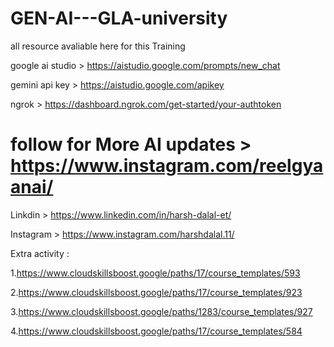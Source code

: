 # GEN-AI---GLA-university

all resource avaliable here for this Training

google ai studio > https://aistudio.google.com/prompts/new_chat

gemini api key > https://aistudio.google.com/apikey

ngrok > https://dashboard.ngrok.com/get-started/your-authtoken

# follow for More AI updates > https://www.instagram.com/reelgyaanai/

Linkdin > https://www.linkedin.com/in/harsh-dalal-et/

Instagram > https://www.instagram.com/harshdalal.11/

Extra activity :

1.https://www.cloudskillsboost.google/paths/17/course_templates/593

2.https://www.cloudskillsboost.google/paths/17/course_templates/923

3.https://www.cloudskillsboost.google/paths/1283/course_templates/927

4.https://www.cloudskillsboost.google/paths/17/course_templates/584
